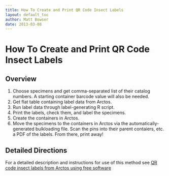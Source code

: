 ```yaml
---
title: How To Create and Print QR Code Insect Labels
layout: default_toc
author: Matt Bowser
date: 2013-03-08
---
```

# How To Create and Print QR Code Insect Labels

## Overview


  1. Choose specimens and get comma-separated list of their catalog numbers.  A starting container barcode value will also be needed. 
  2. Get flat table containing label data from Arctos. 
  3. Run label data through label-generating R script. 
  4. Print the labels, check them, and label the specimens. 
  5. Create the containers in Arctos. 
  6. Move the specimens to the containers in Arctos via the automatically-generated bulkloading file.  Scan the pins into their parent contaiers, etc.
 a PDF of the labels. From there, print away! 
 
## Detailed Directions

For a detailed description and instructions for use of this method see [QR code insect labels from Arctos using free software](http://www.akentsoc.org/archives/295)
